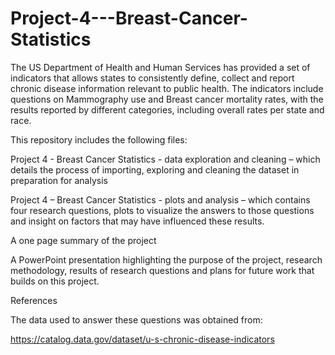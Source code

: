 # Project-4---Breast-Cancer-Statistics
The US Department of Health and Human Services has provided a set of indicators that allows states to consistently define, collect and report chronic disease information relevant to public health. The indicators include questions on Mammography use and Breast cancer mortality rates, with the results reported by different categories, including overall rates per state and race. 

This repository includes the following files:

Project 4 - Breast Cancer Statistics - data exploration and cleaning – which details the process of importing, exploring and cleaning the dataset in preparation for analysis

Project 4 – Breast Cancer Statistics - plots and analysis – which contains four research questions, plots to visualize the answers to those questions and insight on factors that may have influenced these results. 

A one page summary of the project

A PowerPoint presentation highlighting the purpose of the project, research methodology, results of research questions and plans for future work that builds on this project.


References

The data used to answer these questions was obtained from: 

https://catalog.data.gov/dataset/u-s-chronic-disease-indicators 
